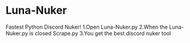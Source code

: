 # Luna-Nuker
  Fastest Python Discord Nuker!
1.Open Luna-Nuker.py
2.When the Luna-Nuker.py is closed Scrape.py
3.You get the best discord nuker tool
